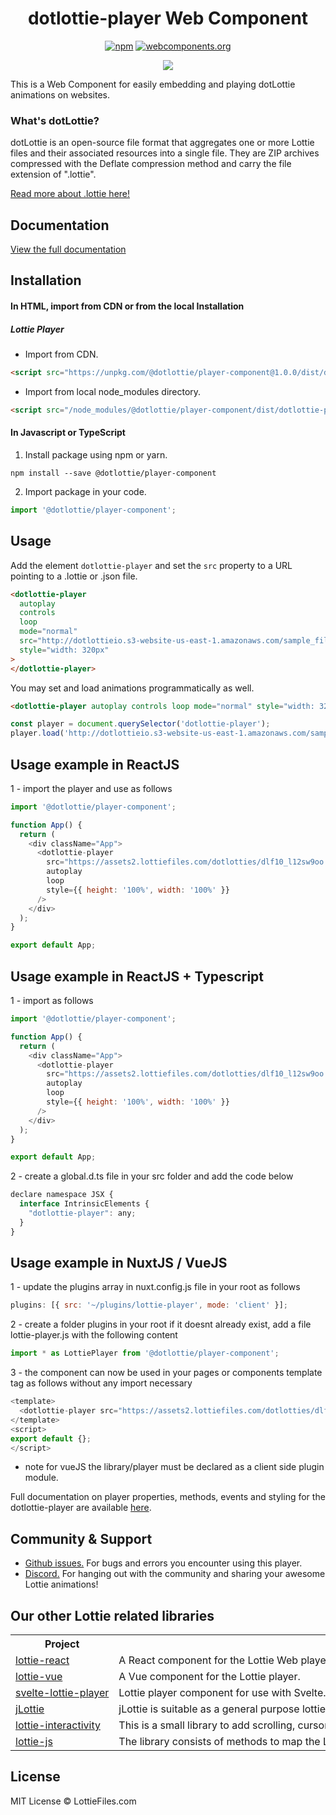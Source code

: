  <h1 align="center">dotlottie-player Web Component</h1>

<div align="center">

  <a href="">[![npm](https://img.shields.io/npm/v/@dotlottie/player-component.svg)](https://www.npmjs.com/package/@dotlottie/player-component)</a>
  <a href="">[![webcomponents.org](https://img.shields.io/badge/webcomponents.org-published-blue.svg)](https://www.webcomponents.org/element/@dotlottie/dotlottie-player)</a>

</div>

<p align="center">
  <img src="https://user-images.githubusercontent.com/23125742/201124166-c2a0bc2a-018b-463b-b291-944fb767b5c2.png" />
</p>

This is a Web Component for easily embedding and playing dotLottie animations on websites.

### What's dotLottie?

dotLottie is an open-source file format that aggregates one or more Lottie files and their associated resources into a single file. They are ZIP archives compressed with the Deflate compression method and carry the file extension of ".lottie".

[Read more about .lottie here!](https://dotlottie.io/)

## Documentation

[View the full documentation](https://docs.lottiefiles.com/dotlottie-player/)

## Installation

#### In HTML, import from CDN or from the local Installation

##### Lottie Player

- Import from CDN.

```html
<script src="https://unpkg.com/@dotlottie/player-component@1.0.0/dist/dotlottie-player.js"></script>
```

- Import from local node_modules directory.

```html
<script src="/node_modules/@dotlottie/player-component/dist/dotlottie-player.js"></script>
```

#### In Javascript or TypeScript

1. Install package using npm or yarn.

```shell
npm install --save @dotlottie/player-component
```

2. Import package in your code.

```javascript
import '@dotlottie/player-component';
```

## Usage

Add the element `dotlottie-player` and set the `src` property to a URL pointing to a .lottie or .json file.

```html
<dotlottie-player
  autoplay
  controls
  loop
  mode="normal"
  src="http://dotlottieio.s3-website-us-east-1.amazonaws.com/sample_files/animation-external-image.lottie"
  style="width: 320px"
>
</dotlottie-player>
```

You may set and load animations programmatically as well.

```html
<dotlottie-player autoplay controls loop mode="normal" style="width: 320px"> </dotlottie-player>
```

```js
const player = document.querySelector('dotlottie-player');
player.load('http://dotlottieio.s3-website-us-east-1.amazonaws.com/sample_files/animation-external-image.lottie');
```

## Usage example in ReactJS

1 - import the player and use as follows

```javascript
import '@dotlottie/player-component';

function App() {
  return (
    <div className="App">
      <dotlottie-player
        src="https://assets2.lottiefiles.com/dotlotties/dlf10_l12sw9oo.lottie"
        autoplay
        loop
        style={{ height: '100%', width: '100%' }}
      />
    </div>
  );
}

export default App;
```

## Usage example in ReactJS + Typescript

1 - import as follows

```javascript
import '@dotlottie/player-component';

function App() {
  return (
    <div className="App">
      <dotlottie-player
        src="https://assets2.lottiefiles.com/dotlotties/dlf10_l12sw9oo.lottie"
        autoplay
        loop
        style={{ height: '100%', width: '100%' }}
      />
    </div>
  );
}

export default App;
```

2 - create a global.d.ts file in your src folder and add the code below

```javascript
declare namespace JSX {
  interface IntrinsicElements {
    "dotlottie-player": any;
  }
}
```

## Usage example in NuxtJS / VueJS

1 - update the plugins array in nuxt.config.js file in your root as follows

```javascript
plugins: [{ src: '~/plugins/lottie-player', mode: 'client' }];
```

2 - create a folder plugins in your root if it doesnt already exist, add a file lottie-player.js with the following content

```javascript
import * as LottiePlayer from '@dotlottie/player-component';
```

3 - the component can now be used in your pages or components template tag as follows without any import necessary

```javascript
<template>
  <dotlottie-player src="https://assets2.lottiefiles.com/dotlotties/dlf10_l12sw9oo.lottie" autoplay loop />
</template>
<script>
export default {};
</script>
```

- note for vueJS the library/player must be declared as a client side plugin module.

Full documentation on player properties, methods, events and styling for the dotlottie-player are available [here](https://docs.lottiefiles.com/dotlottie-player/).

## Community & Support

- [Github issues.](https://github.com/dotlottie/player-component/issues) For bugs and errors you encounter using this player.
- [Discord.](https://lottiefiles.com/discord) For hanging out with the community and sharing your awesome Lottie animations!

## Our other Lottie related libraries

<table style="table-layout:fixed; white-space: nowrap;">
  <tr>
    <th>Project</th>
    <th>Description</th>
  </tr>
  <!-- TEMPLATE FOR NEW ROW -->
  <!-- START ROW
  <tr>
    <td>lang</td>
    <td><a href="" target="_blank" rel="noopener noreferrer">supabase-lang</a></td>
  </tr>
  END ROW -->
  <tr>
    <td><a href="https://github.com/LottieFiles/lottie-react" target="_blank" rel="noopener noreferrer">lottie-react</a></td>
    <td>
    A React component for the Lottie Web player.
    </td>
  </tr>
  <tr>
    <td><a href="https://github.com/LottieFiles/lottie-vue" target="_blank" rel="noopener noreferrer">lottie-vue</a></td>
    <td>
    A Vue component for the Lottie player.
    </td>
  </tr>
  <tr>
    <td><a href="https://github.com/LottieFiles/svelte-lottie-player" target="_blank" rel="noopener noreferrer">svelte-lottie-player</a></td>
    <td>
    Lottie player component for use with Svelte.
    </td>
  </tr>
  <tr>
    <td><a href="https://github.com/LottieFiles/jlottie" target="_blank" rel="noopener noreferrer">jLottie</a></td>
    <td>
    jLottie is suitable as a general purpose lottie player, though implements a subset of the features in the core player - this approach leads to a tiny footprint and great performance.
    </td>
  </tr>
  <tr>
    <td><a href="https://github.com/LottieFiles/lottie-interactivity" target="_blank" rel="noopener noreferrer">lottie-interactivity</a></td>
    <td>
    This is a small library to add scrolling, cursor interactivity and interaction chaining to your Lottie Animations.
    </td>
  </tr>
  <tr>
    <td><a href="https://github.com/LottieFiles/lottie-js" target="_blank" rel="noopener noreferrer">lottie-js</a></td>
    <td>
    The library consists of methods to map the Lottie JSON to the object model and interact with properties as well as manipulate them.
    </td>
  </tr>
</table>

## License

MIT License © LottieFiles.com
